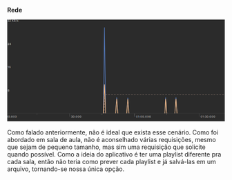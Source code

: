 **Rede**


![](images/Captura%20de%20tela%20de%202019-12-15%2016-18-42.png)


Como falado anteriormente, não é ideal que exista esse cenário. Como foi abordado em sala de aula, não é aconselhado várias requisições, mesmo que sejam de pequeno tamanho, mas sim uma requisição que solicite quando possível. Como a ideia do aplicativo é ter uma playlist diferente pra cada sala, então não teria como prever cada playlist e já salvá-las em um arquivo, tornando-se nossa única opção.
